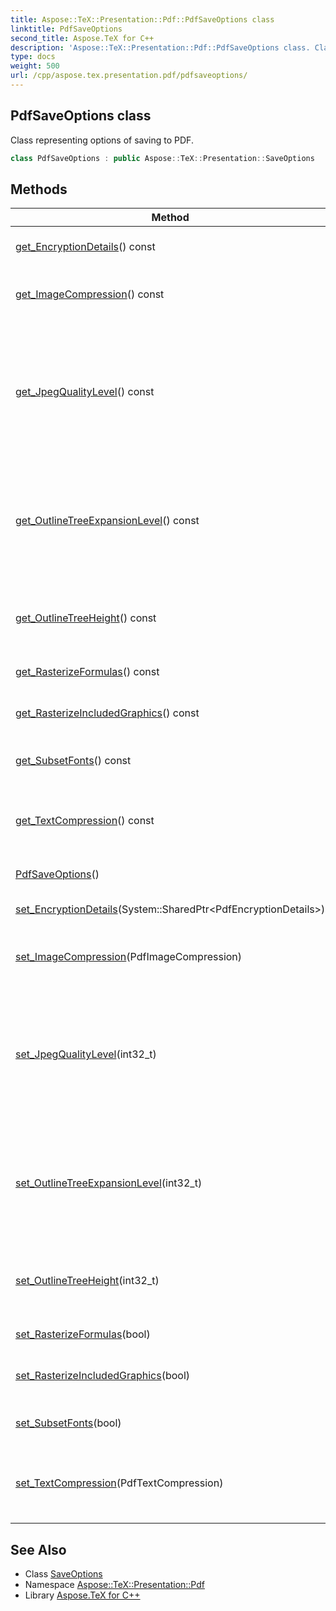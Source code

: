 ```yaml
---
title: Aspose::TeX::Presentation::Pdf::PdfSaveOptions class
linktitle: PdfSaveOptions
second_title: Aspose.TeX for C++
description: 'Aspose::TeX::Presentation::Pdf::PdfSaveOptions class. Class representing options of saving to PDF in C++.'
type: docs
weight: 500
url: /cpp/aspose.tex.presentation.pdf/pdfsaveoptions/
---
```

## PdfSaveOptions class


Class representing options of saving to PDF.

```cpp
class PdfSaveOptions : public Aspose::TeX::Presentation::SaveOptions
```

## Methods

| Method | Description |
| --- | --- |
| [get_EncryptionDetails](./get_encryptiondetails/)() const | Gets a encryption details. If not set, then no encryption will be performed. |
| [get_ImageCompression](./get_imagecompression/)() const | Specifies compression type to be used for all images in the document. Default is [PdfImageCompression::Auto](../pdfimagecompression/). |
| [get_JpegQualityLevel](./get_jpegqualitylevel/)() const | The Quality category specifies the level of compression for an image. Available values are 0 to 100. The lower the number specified, the higher the compression and therefore the lower the quality of the image. 0 value results in lowest quality image, while 100 results in highest. |
| [get_OutlineTreeExpansionLevel](./get_outlinetreeexpansionlevel/)() const | Specifies up to what level the document outline should be expanded when the PDF file is viewed. 1 - only the first level outline items are shown, 2 - only the first and second level outline items are shown, and so on. Default is 1. |
| [get_OutlineTreeHeight](./get_outlinetreeheight/)() const | Specifies the height of the document outline tree to save. 0 - the outline tree will not be converted, 1 - only the first level outline items will be converted, ans so on. |
| [get_RasterizeFormulas](../../aspose.tex.presentation/saveoptions/get_rasterizeformulas/)() const | Gets/sets the flag that allows to rasterize math formulas. |
| [get_RasterizeIncludedGraphics](../../aspose.tex.presentation/saveoptions/get_rasterizeincludedgraphics/)() const | Gets/sets the flag that allows to rasterize PS/EPS and/or XPS/OXPS included graphics. |
| [get_SubsetFonts](../../aspose.tex.presentation/saveoptions/get_subsetfonts/)() const | Gets/sets the flag indicating whether to subset fonts in output file or not. |
| [get_TextCompression](./get_textcompression/)() const | Specifies at which level in the document outline to display [ApsBookmark](../) objects. 0 - not displayed. 1 at first level and so on. Default is 0. |
| [PdfSaveOptions](./pdfsaveoptions/)() | Creates new instance of options. |
| [set_EncryptionDetails](./set_encryptiondetails/)(System::SharedPtr\<PdfEncryptionDetails\>) | Sets a encryption details. If not set, then no encryption will be performed. |
| [set_ImageCompression](./set_imagecompression/)(PdfImageCompression) | Specifies compression type to be used for all images in the document. Default is [PdfImageCompression::Auto](../pdfimagecompression/). |
| [set_JpegQualityLevel](./set_jpegqualitylevel/)(int32_t) | The Quality category specifies the level of compression for an image. Available values are 0 to 100. The lower the number specified, the higher the compression and therefore the lower the quality of the image. 0 value results in lowest quality image, while 100 results in highest. |
| [set_OutlineTreeExpansionLevel](./set_outlinetreeexpansionlevel/)(int32_t) | Specifies up to what level the document outline should be expanded when the PDF file is viewed. 1 - only the first level outline items are shown, 2 - only the first and second level outline items are shown, and so on. Default is 1. |
| [set_OutlineTreeHeight](./set_outlinetreeheight/)(int32_t) | Specifies the height of the document outline tree to save. 0 - the outline tree will not be converted, 1 - only the first level outline items will be converted, ans so on. |
| [set_RasterizeFormulas](../../aspose.tex.presentation/saveoptions/set_rasterizeformulas/)(bool) | Gets/sets the flag that allows to rasterize math formulas. |
| [set_RasterizeIncludedGraphics](../../aspose.tex.presentation/saveoptions/set_rasterizeincludedgraphics/)(bool) | Gets/sets the flag that allows to rasterize PS/EPS and/or XPS/OXPS included graphics. |
| [set_SubsetFonts](../../aspose.tex.presentation/saveoptions/set_subsetfonts/)(bool) | Gets/sets the flag indicating whether to subset fonts in output file or not. |
| [set_TextCompression](./set_textcompression/)(PdfTextCompression) | Specifies at which level in the document outline to display [ApsBookmark](../) objects. 0 - not displayed. 1 at first level and so on. Default is 0. |
## See Also

* Class [SaveOptions](../../aspose.tex.presentation/saveoptions/)
* Namespace [Aspose::TeX::Presentation::Pdf](../)
* Library [Aspose.TeX for C++](../../)
